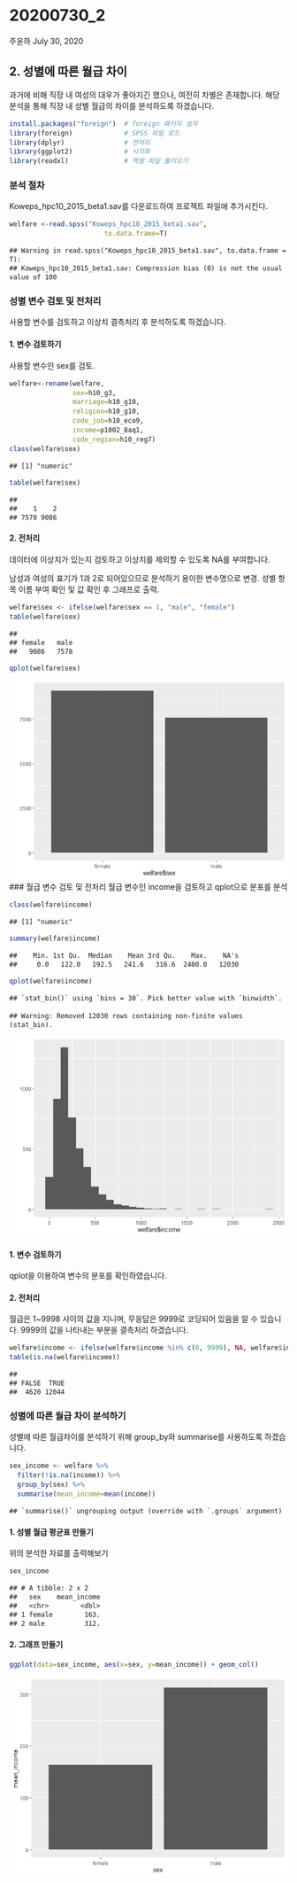 20200730\_2
================
주윤하
July 30, 2020

## 2\. 성별에 따른 월급 차이

과거에 비해 직장 내 여성의 대우가 좋아지긴 했으나, 여전히 차별은 존재합니다. 해당 분석을 통해 직장 내 성별 월급의 차이를
분석하도록 하겠습니다.

``` r
install.packages("foreign")  # foreign 패키지 설치
library(foreign)             # SPSS 파일 로드
library(dplyr)               # 전처리
library(ggplot2)             # 시각화
library(readxl)              # 엑셀 파일 불러오기
```

### 분석 절차

Koweps\_hpc10\_2015\_beta1.sav를 다운로드하여 프로젝트 파일에 추가시킨다.

``` r
welfare <-read.spss("Koweps_hpc10_2015_beta1.sav",
                        to.data.frame=T)
```

    ## Warning in read.spss("Koweps_hpc10_2015_beta1.sav", to.data.frame = T):
    ## Koweps_hpc10_2015_beta1.sav: Compression bias (0) is not the usual value of 100

### 성별 변수 검토 및 전처리

사용할 변수를 검토하고 이상치 결측처리 후 분석하도록 하겠습니다.

#### 1\. 변수 검토하기

사용할 변수인 sex를 검토.

``` r
welfare<-rename(welfare, 
                sex=h10_g3,
                marriage=h10_g10,
                religion=h10_g10,
                code_job=h10_eco9,
                income=p1002_8aq1,
                code_region=h10_reg7)
class(welfare$sex)
```

    ## [1] "numeric"

``` r
table(welfare$sex)
```

    ## 
    ##    1    2 
    ## 7578 9086

#### 2\. 전처리

데이터에 이상치가 있는지 검토하고 이상치를 제외할 수 있도록 NA를 부여합니다.

남성과 여성의 표기가 1과 2로 되어있으므로 분석하기 용이한 변수명으로 변경. 성별 항목 이름 부여 확인 및 값 확인 후 그래프로
출력.

``` r
welfare$sex <- ifelse(welfare$sex == 1, "male", "female")
table(welfare$sex)
```

    ## 
    ## female   male 
    ##   9086   7578

``` r
qplot(welfare$sex)
```

![](welfare02_J_files/figure-gfm/unnamed-chunk-5-1.png)<!-- --> \#\#\#
월급 변수 검토 및 전처리 월급 변수인 income을 검토하고 qplot으로 분포를 분석

``` r
class(welfare$income)
```

    ## [1] "numeric"

``` r
summary(welfare$income)
```

    ##    Min. 1st Qu.  Median    Mean 3rd Qu.    Max.    NA's 
    ##     0.0   122.0   192.5   241.6   316.6  2400.0   12030

``` r
qplot(welfare$income)
```

    ## `stat_bin()` using `bins = 30`. Pick better value with `binwidth`.

    ## Warning: Removed 12030 rows containing non-finite values (stat_bin).

![](welfare02_J_files/figure-gfm/unnamed-chunk-6-1.png)<!-- -->

#### 1\. 변수 검토하기

qplot을 이용하여 변수의 분포를 확인하였습니다.

#### 2\. 전처리

월급은 1\~9998 사이의 값을 지니며, 무응답은 9999로 코딩되어 있음을 알 수 있습니다. 9999의 값을 나타내는 부분을
결측처리 하겠습니다.

``` r
welfare$income <- ifelse(welfare$income %in% c(0, 9999), NA, welfare$income)
table(is.na(welfare$income))
```

    ## 
    ## FALSE  TRUE 
    ##  4620 12044

### 성별에 따른 월급 차이 분석하기

성별에 따른 월급차이를 분석하기 위해 group\_by와 summarise를 사용하도록 하겠습니다.

``` r
sex_income <- welfare %>% 
  filter(!is.na(income)) %>% 
  group_by(sex) %>% 
  summarise(mean_income=mean(income))
```

    ## `summarise()` ungrouping output (override with `.groups` argument)

#### 1\. 성별 월급 평균표 만들기

위의 분석한 자료를 출력해보기

``` r
sex_income
```

    ## # A tibble: 2 x 2
    ##   sex    mean_income
    ##   <chr>        <dbl>
    ## 1 female        163.
    ## 2 male          312.

#### 2\. 그래프 만들기

``` r
ggplot(data=sex_income, aes(x=sex, y=mean_income)) + geom_col()
```

![](welfare02_J_files/figure-gfm/unnamed-chunk-10-1.png)<!-- -->
